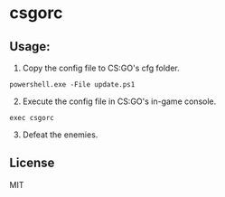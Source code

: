 # csgorc

## Usage:

1. Copy the config file to CS:GO's cfg folder.
```
powershell.exe -File update.ps1
```

2. Execute the config file in CS:GO's in-game console.
```
exec csgorc
```

3. Defeat the enemies.

## License

MIT
